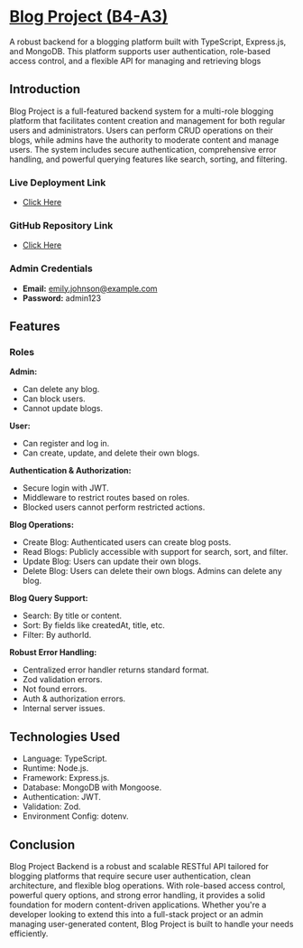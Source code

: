 # **<ins>Blog Project (B4-A3)</ins>**

A robust backend for a blogging platform built with TypeScript, Express.js, and MongoDB. This platform supports user authentication, role-based access control, and a flexible API for managing and retrieving blogs

## **Introduction**

Blog Project is a full-featured backend system for a multi-role blogging platform that facilitates content creation and management for both regular users and administrators. Users can perform CRUD operations on their blogs, while admins have the authority to moderate content and manage users. The system includes secure authentication, comprehensive error handling, and powerful querying features like search, sorting, and filtering.

### **Live Deployment Link**

- [Click Here](https://batch4-assignment-3.vercel.app)

### **GitHub Repository Link**

- [Click Here](https://github.com/rion247/batch4-assignment-3-revised)

### **Admin Credentials**

- **Email:** emily.johnson@example.com
- **Password:** admin123

## **Features**

### **Roles**

**Admin:**

- Can delete any blog.
- Can block users.
- Cannot update blogs.

**User:**

- Can register and log in.
- Can create, update, and delete their own blogs.

**Authentication & Authorization:**

- Secure login with JWT.
- Middleware to restrict routes based on roles.
- Blocked users cannot perform restricted actions.

**Blog Operations:**

- Create Blog: Authenticated users can create blog posts.
- Read Blogs: Publicly accessible with support for search, sort, and filter.
- Update Blog: Users can update their own blogs.
- Delete Blog: Users can delete their own blogs. Admins can delete any blog.

**Blog Query Support:**

- Search: By title or content.
- Sort: By fields like createdAt, title, etc.
- Filter: By authorId.

**Robust Error Handling:**

- Centralized error handler returns standard format.
- Zod validation errors.
- Not found errors.
- Auth & authorization errors.
- Internal server issues.

## **Technologies Used**

- Language: TypeScript.
- Runtime: Node.js.
- Framework: Express.js.
- Database: MongoDB with Mongoose.
- Authentication: JWT.
- Validation: Zod.
- Environment Config: dotenv.

## **Conclusion**

Blog Project Backend is a robust and scalable RESTful API tailored for blogging platforms that require secure user authentication, clean architecture, and flexible blog operations. With role-based access control, powerful query options, and strong error handling, it provides a solid foundation for modern content-driven applications. Whether you're a developer looking to extend this into a full-stack project or an admin managing user-generated content, Blog Project is built to handle your needs efficiently.
